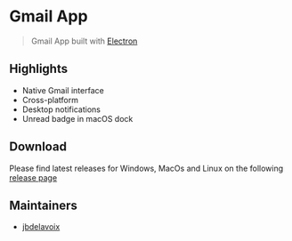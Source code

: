 # Gmail App

> Gmail App built with [Electron](https://github.com/electron/electron)

## Highlights

- Native Gmail interface
- Cross-platform
- Desktop notifications
- Unread badge in macOS dock

## Download

Please find latest releases for Windows, MacOs and Linux on the following [release page](https://github.com/jbdelavoix/gmail-app/releases/latest)

## Maintainers

- [jbdelavoix](https://github.com/jbdelavoix)

